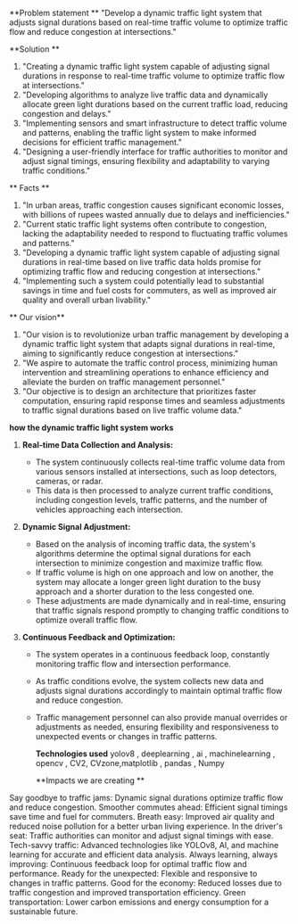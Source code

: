 **Problem statement **
"Develop a dynamic traffic light system that adjusts signal durations based on real-time traffic volume to optimize traffic flow and reduce congestion at intersections."

**Solution **
1. "Creating a dynamic traffic light system capable of adjusting signal durations in response to real-time traffic volume to optimize traffic flow at intersections."
2. "Developing algorithms to analyze live traffic data and dynamically allocate green light durations based on the current traffic load, reducing congestion and delays."
3. "Implementing sensors and smart infrastructure to detect traffic volume and patterns, enabling the traffic light system to make informed decisions for efficient traffic management."
4. "Designing a user-friendly interface for traffic authorities to monitor and adjust signal timings, ensuring flexibility and adaptability to varying traffic conditions."

**   Facts **
1. "In urban areas, traffic congestion causes significant economic losses, with billions of rupees wasted annually due to delays and inefficiencies."
2. "Current static traffic light systems often contribute to congestion, lacking the adaptability needed to respond to fluctuating traffic volumes and patterns."
3. "Developing a dynamic traffic light system capable of adjusting signal durations in real-time based on live traffic data holds promise for optimizing traffic flow and reducing congestion at intersections."
4. "Implementing such a system could potentially lead to substantial savings in time and fuel costs for commuters, as well as improved air quality and overall urban livability."

  ** Our vision**
  
  1. "Our vision is to revolutionize urban traffic management by developing a dynamic traffic light system that adapts signal durations in real-time, aiming to significantly reduce congestion at intersections."
2. "We aspire to automate the traffic control process, minimizing human intervention and streamlining operations to enhance efficiency and alleviate the burden on traffic management personnel."
3. "Our objective is to design an architecture that prioritizes faster computation, ensuring rapid response times and seamless adjustments to traffic signal durations based on live traffic volume data."

**how the dynamic traffic light system works**
1. **Real-time Data Collection and Analysis:**
   - The system continuously collects real-time traffic volume data from various sensors installed at intersections, such as loop detectors, cameras, or radar.
   - This data is then processed to analyze current traffic conditions, including congestion levels, traffic patterns, and the number of vehicles approaching each intersection.

2. **Dynamic Signal Adjustment:**
   - Based on the analysis of incoming traffic data, the system's algorithms determine the optimal signal durations for each intersection to minimize congestion and maximize traffic flow.
   - If traffic volume is high on one approach and low on another, the system may allocate a longer green light duration to the busy approach and a shorter duration to the less congested one.
   - These adjustments are made dynamically and in real-time, ensuring that traffic signals respond promptly to changing traffic conditions to optimize overall traffic flow.

3. **Continuous Feedback and Optimization:**
   - The system operates in a continuous feedback loop, constantly monitoring traffic flow and intersection performance.
   - As traffic conditions evolve, the system collects new data and adjusts signal durations accordingly to maintain optimal traffic flow and reduce congestion.
   - Traffic management personnel can also provide manual overrides or adjustments as needed, ensuring flexibility and responsiveness to unexpected events or changes in traffic patterns.
  
     **Technologies used**
     yolov8 ,   deeplearning ,   ai , machinelearning ,  opencv , CV2, CVzone,matplotlib ,  pandas , Numpy 

     **Impacts we are creating **
     
  Say goodbye to traffic jams: Dynamic signal durations optimize traffic flow and reduce congestion.
 Smoother commutes ahead: Efficient signal timings save time and fuel for commuters.
 Breath easy: Improved air quality and reduced noise pollution for a better urban living experience.
 In the driver's seat: Traffic authorities can monitor and adjust signal timings with ease.
 Tech-savvy traffic: Advanced technologies like YOLOv8, AI, and machine learning for accurate and efficient data analysis.
 Always learning, always improving: Continuous feedback loop for optimal traffic flow and performance.
 Ready for the unexpected: Flexible and responsive to changes in traffic patterns.
 Good for the economy: Reduced losses due to traffic congestion and improved transportation efficiency.
 Green transportation: Lower carbon emissions and energy consumption for a sustainable future.
 

   
